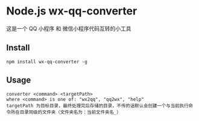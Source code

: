 # Node.js wx-qq-converter

这是一个 QQ 小程序 和 微信小程序代码互转的小工具

## Install

```
npm install wx-qq-converter -g
```

## Usage

```
converter <command> <targetPath>
where <command> is one of: "wx2qq", "qq2wx", "help"
targetPath 为目标目录，最终处理完后存储的目录，不传的话默认会创建一个与当前执行命令所在目录同级的文件夹（文件夹名为：当前文件夹名_）
```
